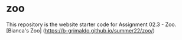 # zoo
This repository is the website starter code for Assignment 02.3 - Zoo.
[Bianca's Zoo] (https://b-grimaldo.github.io/summer22/zoo/)

